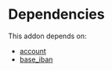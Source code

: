 # Dependencies

This addon depends on:

- [account](../../../../odoo-bringout-oca-ocb-account)
- [base_iban](../../../../../oca-ocb-core/odoo-bringout-oca-ocb-base_iban)
